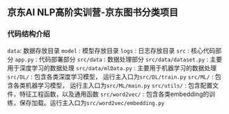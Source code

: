 ## 京东AI NLP高阶实训营-京东图书分类项目

### 代码结构介绍
`data`: 数据存放目录
`model` : 模型存放目录
`logs` : 日志存放目录
`src` : 核心代码部分
`app.py` : 代码部署部分
`src/data` : 数据处理部分
`src/data/dataset.py` : 主要用于深度学习的数据处理
`src/data/mlData.py` : 主要用于机器学习的数据处理
`src/DL/` : 包含各类深度学习模型， 运行主入口为`src/DL/train.py`
`src/ML/` : 包含各类机器学习模型， 运行主入口为`src/ML/main.py`
`src/utils/` : 包含配置文件，特征工程函数，以及通用函数
`src/word2vec/` : 包含各类embedding的训练，保存加载。运行主入口为`src/word2vec/embedding.py`

